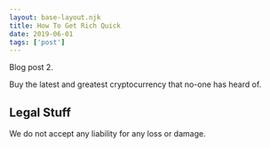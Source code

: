 ```yaml
---
layout: base-layout.njk 
title: How To Get Rich Quick
date: 2019-06-01
tags: ['post']
---
```


<!-- Excerpt Start -->
Blog post 2.
<!-- Excerpt End -->

Buy the latest and greatest cryptocurrency that no-one has heard of.
 
## Legal Stuff
We do not accept any liability for any loss or damage.